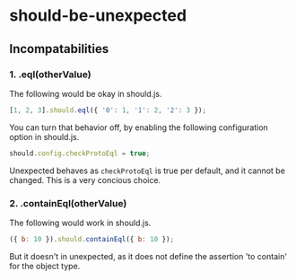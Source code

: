 # should-be-unexpected

## Incompatabilities

### 1. .eql(otherValue)

The following would be okay in should.js.

```javascript
[1, 2, 3].should.eql({ '0': 1, '1': 2, '2': 3 });
```

You can turn that behavior off, by enabling the following
configuration option in should.js.

```javascript
should.config.checkProtoEql = true;
```

Unexpected behaves as `checkProtoEql` is true per default, and it
cannot be changed. This is a very concious choice.

### 2. .containEql(otherValue)

The following would work in should.js.
```javascript
({ b: 10 }).should.containEql({ b: 10 });
```

But it doesn't in unexpected, as it does not define the assertion
'to contain' for the object type.
